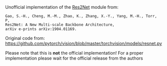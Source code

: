 Unofficial implementation of the [Res2Net](https://arxiv.org/abs/1904.01169) module from:

    Gao, S.-H., Cheng, M.-M., Zhao, K., Zhang, X.-Y., Yang, M.-H., Torr, P,
    Res2Net: A New Multi-scale Backbone Architecture,
    arXiv e-prints arXiv:1904.01169.
                                
Original code from: https://github.com/pytorch/vision/blob/master/torchvision/models/resnet.py
         
Please note that this is  **not** the official implementation!
For a proper implementation please wait for the official release from the authors
